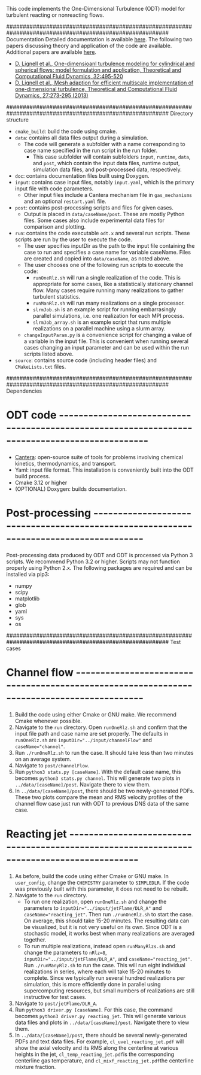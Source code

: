 This code implements the One-Dimensional Turbulence (ODT) model for turbulent reacting or nonreacting flows. 

#########################################################################################################
Documentation
Detailed documentation is available [here](https://ignite.byu.edu/odt2.0/). The following two papers discussing theory and application of the code are available. Additional papers are available [here](http://ignite.byu.edu/publications.html).
   * [D. Lignell et al., One-dimensioanl turbulence modeling for cylindrical and spherical flows: model formulation and application, Theoretical and Computational Fluid Dynamics, 32:495-520](https://ignite.byu.edu/public/Lignell_2018.pdf)
   * [D. Lignell et al., Mesh adaption for efficient multiscale implementation of one-dimensional turbulence, Theoretical and Computational Fluid Dynamics, 27:273-295 (2013)](https://ignite.byu.edu/public/ODTmethod.pdf)

#########################################################################################################
Directory structure
* `cmake_build`: build the code using cmake.
* `data`: contains all data files output during a simulation.
    * The code will generate a subfolder with a name corresponding to case name specified in the run script in the run folder.
        * This case subfolder will contain subfolders `input`, `runtime`, `data`, and `post`, which contain the input data files, runtime output, simulation data files, and post-processed data, respectively.
* `doc`: contains documentation files built using Doxygen.
* `input`: contains case input files, notably `input.yaml`, which is the primary input file with code parameters.
    * Other input files include a Cantera mechanism file in `gas_mechanisms` and an optional `restart.yaml` file.
* `post`: contains post-processing scripts and files for given cases. 
   * Output is placed in `data/caseName/post`. These are mostly Python files. Some cases also include experimental data files for comparison and plotting.
* `run`: contains the code executable `odt.x` and several run scripts. These scripts are run by the user to execute the code.
    * The user specifies inputDir as the path to the input file containing the case to run and specifies a case name for variable caseName. Files are created and copied into `data/caseName`, as noted above.
    * The user chooses one of the following run scripts to execute the code: 
      * `runOneRlz.sh` will run a single realization of the code. This is appropriate for some cases, like a statistically stationary channel flow. Many cases require running many realizations to gather turbulent statistics.
      * `runManRlz.sh` will run many realizations on a single processor.
      * `slrmJob.sh` is an example script for running embarrasingly parallel simulations, i.e. one realization for each MPI process.
      * `slrmJob_array.sh` is an example script that runs multiple realizations on a parallel machine using a slurm array.
    * `changeInputParam.py` is a convenience script for changing a value of a variable in the input file. This is convenient when running several cases changing an input parameter and can be used within the run scripts listed above.
* `source`: contains source code (including header files) and `CMakeLists.txt` files.

#########################################################################################################
Dependencies

# ODT code ----------------------------------------------------------------------------------------------
* [Cantera](http://cantera.org): open-source suite of tools for problems involving chemical kinetics, thermodynamics, and transport.
* Yaml: input file format. This installation is conveniently built into the ODT build process. 
* Cmake 3.12 or higher
* (OPTIONAL) Doxygen: builds documentation. 

# Post-processing --------------------------------------------------------------------------------------
Post-processing data produced by ODT and ODT is processed via Python 3 scripts. We recommend Python 3.2 or higher. Scripts may not function properly using Python 2.x. The following packages are required and can be installed via pip3:
* numpy
* scipy
* matplotlib
* glob
* yaml
* sys
* os

#########################################################################################################
Test cases

# Channel flow ------------------------------------------------------------------------------------------
  1. Build the code using either Cmake or GNU make. We recommend Cmake whenever possible.
  2. Navigate to the `run` directory. Open `runOneRlz.sh` and confirm that the input file path and case name are set properly. The defaults in `runOneRlz.sh` are `inputDir="../input/channelFlow"` and `caseName="channel"`.
  3. Run `./runOneRlz.sh` to run the case. It should take less than two minutes on an average system. 
  4. Navigate to `post/channelFlow`. 
  5. Run `python3 stats.py [caseName]`. With the default case name, this becomes `python3 stats.py channel`. This will generate two plots in `../data/[caseName]/post`. Navigate there to view them. 
  6. In `../data/[caseName]/post`, there should be two newly-generated PDFs. These two plots compare the mean and RMS velocity profiles of the channel flow case just run with ODT to previous DNS data of the same case. 

# Reacting jet ------------------------------------------------------------------------------------------
  1. As before, build the code using either Cmake or GNU make. In `user_config`, change the `CHEMISTRY` parameter to `SIMPLEDLR`. If the code was previously built with this parameter, it does not need to be rebuilt. 
  2. Navigate to the `run` directory. 
      * To run one realization, open `runOneRlz.sh` and change the parameters to `inputDir="../input/jetFlame/DLR_A"` and `caseName="reacting_jet"`. Then run `./runOneRlz.sh` to start the case. On average, this should take 15-20 minutes. The resulting data can be visualized, but it is not very useful on its own. Since ODT is a stochastic model, it works best when many realizations are averaged together. 
      * To run multiple realizations, instead open `runManyRlzs.sh` and change the parameters to `nRlz=8`, `inputDir="../input/jetFlame/DLR_A"`, and `caseName="reacting_jet"`. Run `./runManyRlz.sh` to run the case. This will run eight individual realizations in series, where each will take 15-20 minutes to complete. Since we typically run several hundred realizations per simulation, this is more efficiently done in parallel using supercomputing resources, but small numbers of realizations are still instructive for test cases. 
  3. Navigate to `post/jetFlame/DLR_A`. 
  4. Run `python3 driver.py [caseName]`. For this case, the command becomes `python3 driver.py reacting_jet`. This will generate various data files and plots in `../data/[caseName]/post`. Navigate there to view them. 
  5. In `../data/[caseName]/post`, there should be several newly-generated PDFs and text data files. For example, `cl_uvel_reacting_jet.pdf` will show the axial velocity and its RMS along the centerline at various heights in the jet, `cl_temp_reacting_jet.pdf`is the corresponding centerline gas temperature, and `cl_mixf_reacting_jet.pdf`the centerline mixture fraction. 

